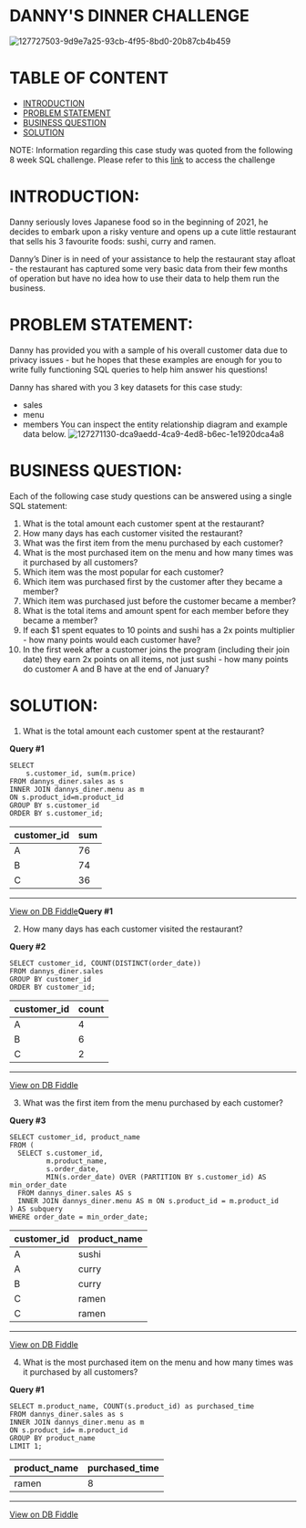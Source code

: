 # DANNY'S DINNER CHALLENGE

![127727503-9d9e7a25-93cb-4f95-8bd0-20b87cb4b459](https://github.com/lethuyngocan/SQL-challenge/assets/94544459/f333c432-cefb-426d-a9bf-2acf61d5ac1a)

# TABLE OF CONTENT
- [INTRODUCTION](#INTRODUCTION)
- [PROBLEM STATEMENT](#PROBLEM-STATEMENT)
- [BUSINESS QUESTION](#BUSINESS-QUESTION)
- [SOLUTION](#SOLUTION)

NOTE: Information regarding this case study was quoted  from the following 8 week SQL challenge. Please refer to this [link](https://8weeksqlchallenge.com/case-study-1/) to access the challenge

# INTRODUCTION: 
Danny seriously loves Japanese food so in the beginning of 2021, he decides to embark upon a risky venture and opens up a cute little restaurant that sells his 3 favourite foods: sushi, curry and ramen.

Danny’s Diner is in need of your assistance to help the restaurant stay afloat - the restaurant has captured some very basic data from their few months of operation but have no idea how to use their data to help them run the business.

# PROBLEM STATEMENT: 
Danny has provided you with a sample of his overall customer data due to privacy issues - but he hopes that these examples are enough for you to write fully functioning SQL queries to help him answer his questions!

Danny has shared with you 3 key datasets for this case study:

* sales
* menu
* members
You can inspect the entity relationship diagram and example data below.
![127271130-dca9aedd-4ca9-4ed8-b6ec-1e1920dca4a8](https://github.com/lethuyngocan/SQL-challenge/assets/94544459/09ad9b5b-c645-4ece-9d1c-8d619889227b)

# BUSINESS QUESTION:
Each of the following case study questions can be answered using a single SQL statement:

1) What is the total amount each customer spent at the restaurant?
2) How many days has each customer visited the restaurant?
3) What was the first item from the menu purchased by each customer?
4) What is the most purchased item on the menu and how many times was it purchased by all customers?
5) Which item was the most popular for each customer?
6) Which item was purchased first by the customer after they became a member?
7) Which item was purchased just before the customer became a member?
8) What is the total items and amount spent for each member before they became a member?
9) If each $1 spent equates to 10 points and sushi has a 2x points multiplier - how many points would each customer have?
10) In the first week after a customer joins the program (including their join date) they earn 2x points on all items, not just sushi - how many points do customer A and B have at the end of January?

# SOLUTION:
1) What is the total amount each customer spent at the restaurant?

**Query #1**

    SELECT
      	s.customer_id, sum(m.price)
    FROM dannys_diner.sales as s
    INNER JOIN dannys_diner.menu as m
    ON s.product_id=m.product_id
    GROUP BY s.customer_id
    ORDER BY s.customer_id;

| customer_id | sum |
| ----------- | --- |
| A           | 76  |
| B           | 74  |
| C           | 36  |

---

[View on DB Fiddle](https://www.db-fiddle.com/f/2rM8RAnq7h5LLDTzZiRWcd/138)**Query #1**

2) How many days has each customer visited the restaurant?

**Query #2**

    SELECT customer_id, COUNT(DISTINCT(order_date))
    FROM dannys_diner.sales
    GROUP BY customer_id
    ORDER BY customer_id;

| customer_id | count |
| ----------- | ----- |
| A           | 4     |
| B           | 6     |
| C           | 2     |

---

[View on DB Fiddle](https://www.db-fiddle.com/f/2rM8RAnq7h5LLDTzZiRWcd/138) 

3) What was the first item from the menu purchased by each customer?

**Query #3**

    SELECT customer_id, product_name
    FROM (
      SELECT s.customer_id, 
             m.product_name,
             s.order_date,
             MIN(s.order_date) OVER (PARTITION BY s.customer_id) AS min_order_date
      FROM dannys_diner.sales AS s
      INNER JOIN dannys_diner.menu AS m ON s.product_id = m.product_id
    ) AS subquery
    WHERE order_date = min_order_date;

| customer_id | product_name |
| ----------- | ------------ |
| A           | sushi        |
| A           | curry        |
| B           | curry        |
| C           | ramen        |
| C           | ramen        |

---

[View on DB Fiddle](https://www.db-fiddle.com/f/2rM8RAnq7h5LLDTzZiRWcd/138)

4) What is the most purchased item on the menu and how many times was it purchased by all customers?

**Query #1**

    SELECT m.product_name, COUNT(s.product_id) as purchased_time
    FROM dannys_diner.sales as s
    INNER JOIN dannys_diner.menu as m
    ON s.product_id= m.product_id
    GROUP BY product_name
    LIMIT 1;

| product_name | purchased_time |
| ------------ | -------------- |
| ramen        | 8              |

---

[View on DB Fiddle](https://www.db-fiddle.com/f/2rM8RAnq7h5LLDTzZiRWcd/138)
